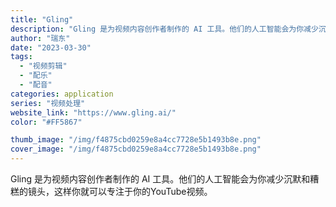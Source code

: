 ```yaml
---
title: "Gling"
description: "Gling 是为视频内容创作者制作的 AI 工具。他们的人工智能会为你减少沉默和糟糕的镜头，这样你就可以专注于你的You"
author: "瑞东"
date: "2023-03-30"
tags:
  - "视频剪辑"
  - "配乐"
  - "配音"
categories: application
series: "视频处理"
website_link: "https://www.gling.ai/"
color: "#FF5867"

thumb_image: "/img/f4875cbd0259e8a4cc7728e5b1493b8e.png"
cover_image: "/img/f4875cbd0259e8a4cc7728e5b1493b8e.png"
---
```


Gling 是为视频内容创作者制作的 AI 工具。他们的人工智能会为你减少沉默和糟糕的镜头，这样你就可以专注于你的YouTube视频。